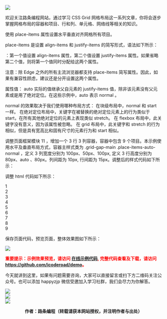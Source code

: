 ![](https://www.icoderoad.com/demo/grid/images/css-grid.png)

欢迎关注路条编程网站，通过学习 CSS Grid 网格布局这一系列文章，你将会逐步掌握网格布局的容器和项目、行和列、单元格、网络线等相关的知识。

使用 place-items 属性设置水平垂直对齐网格所有项目。

place-items 是设置 align-items 和 justify-items 的简写形式，语法如下所示：


<style type="text/css">
.container {
    place-items: <align-items> <justify-items>?;
}
</style>

<align-items> <justify-items>：第一个值设置 align-items 属性，第二个值设置 justify-items 属性。如果省略第二个值，则将第一个值同时分配给这两个属性。

注意：除 Edge 之外的所有主流浏览器都支持 place-items 简写属性。因此，如果有兼容性顾虑，建议还是分开设置这两个属性。

属性值：
auto 实际的值继承父自元素的 justify-items 值，除非该元素没有父元素或是用了绝对定位。在这些示例中，auto 表示 normal 。

normal 的效果取决于我们使用哪种布局方式：
在块级布局中，normal 和 start 一样。
在绝对定位布局中，关键字在被替换的绝对定位元素上的行为类似于 start，在所有其他绝对定位的元素上表现类似 stretch。
在 flexbox 布局中，此关键字没有意义，因为该属性被忽略。
在 grid 布局中，此关键字和 stretch 的行为相似，但是具有宽高比和固有尺寸的元素行为和 start 相似。


调整页面框架模块 11 ，增加一个 3 行 3 列容器，容器中包含 9 个项目。本示例使用水平及垂直布局方式，容器主样式类为 .grid-gap-main .place-items-auto-normal ，定义 3 列宽度分别为 100px、50px、100px, 定义 3 行高度分别为 80px、auto
、80px。列间距为 10px, 行间距为 15px。调整后的样式代码如下所示：

<style type="text/css">

    .place-items-auto-normal {
        place-items: auto normal;
    }
</style>

调整 html 代码如下所示：

<article class="article  ant-col ant-col-xs-24 ant-col-sm-12 ant-col-md-12 ant-col-lg-12 ant-col-xl-6">
   <div class="card"> 
      <div class="container grid-gap-main place-items-auto-normal">
          <div class="box item1">1</div>
          <div class="box item2">2</div>
          <div class="box item3">3</div>
          <div class="box item4">4</div>
          <div class="box item5">5</div>
          <div class="box item6">6</div>
          <div class="box item7">7</div>
          <div class="box item8">8</div>
          <div class="box item9">9</div>
      </div>
  </div>
</article>

保存页面代码，预览页面，整体效果图如下所示：

![](https://www.icoderoad.com/demo/grid/images/html12-show01.png)

<p style="color:red;">
  <b>
  重要提示：示例效果预览，请访问 <a href="https://www.icoderoad.com/demo/" target="_blank">在线示例代码</a>, 完整代码查看及下载，请访问 <a href="https://github.com/icoderoad/demo" target="_blank"> https://github.com/icoderoad/demo</a>。
  </b>
</p>

<p>今天就讲到这里，如果有问题需要咨询，大家可以直接留言或扫下方二维码关注公众号。也可以添加 happyzjp 微信受邀加入学习社群，我们会尽力为你解答。</p>

![](https://www.icoderoad.com/upload/2020/09/icoderoad-41b3e8fe1caa4990b529c875f055e507.png)<br/>
![](https://www.icoderoad.com/upload/2020/09/xy-dc4752b6b7d34ba6b2de3c152c1d2961.png)<br/>
![](https://www.icoderoad.com/upload/2020/09/end-e22f055734c84115a28f03ca03df589a.png)<br/>

<center>
  <b>作者：路条编程（转载请获本网站授权，并注明作者与出处）</b>
</center>


